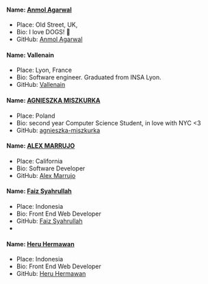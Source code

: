 
#### Name: [Anmol Agarwal](https://github.com/fineanmol)
- Place: Old Street, UK,
- Bio: I love DOGS! :dog:
- GitHub: [Anmol Agarwal](https://github.com/fineanmol)
#### Name: Vallenain
 - Place: Lyon, France
 - Bio: Software engineer. Graduated from INSA Lyon.
 - GitHub: [Vallenain](https://github.com/Vallenain)

#### Name: [AGNIESZKA MISZKURKA](https://github.com/agnieszka-miszkurka)
- Place: Poland
- Bio: second year Computer Science Student, in love with NYC <3
- GitHub: [agnieszka-miszkurka](https://github.com/agnieszka-miszkurka)

#### Name: [ALEX MARRUJO](https://github.com/marrujoalex)
- Place: California
- Bio: Software Developer
- GitHub: [Alex Marrujo](https://github.com/marrujoalex)

#### Name: [Faiz Syahrullah](https://github.com/bersekerblade)
- Place: Indonesia
- Bio: Front End Web Developer
- GitHub: [Faiz Syahrullah](https://github.com/bersekerblade)
- 
#### Name: [Heru Hermawan](https://github.com/iamheru)
- Place: Indonesia
- Bio: Front End Web Developer
- GitHub: [Heru Hermawan](https://github.com/iamheru)






